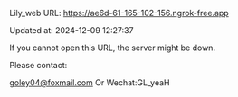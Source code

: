 Lily_web URL: https://ae6d-61-165-102-156.ngrok-free.app

Updated at: 2024-12-09 12:27:37

If you cannot open this URL, the server might be down.

Please contact: 

goley04@foxmail.com Or Wechat:GL_yeaH
